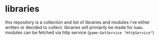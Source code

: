 # libraries
this repository is a collection and list of libraries and modules i've either written or decided to collect. libraries will primarily be made for luau.
modules can be fetched via http service (`game:GetService "HttpService"`)
